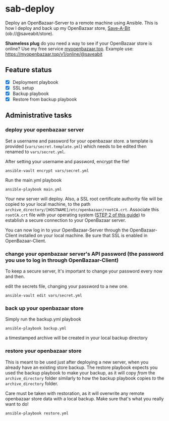 # sab-deploy


Deploy an OpenBazaar-Server to a remote machine using Ansible. This is how I deploy and back up my OpenBazaar store, [Save-A-Bit](ob://@saveabit/store) (ob://@saveabit/store).

**Shameless plug** do you need a way to see if your OpenBazaar store is online? Use my free service [myopenbazaar.top](https://myopenbazaar.top/). Example use: https://myopenbazaar.top/v1/online/@saveabit

## Feature status

* [x] Deployment playbook
* [x] SSL setup
* [x] Backup playbook
* [x] Restore from backup playbook

## Administrative tasks

### deploy your openbazaar server

Set a username and password for your openbazaar store. a template is provided (`vars/secret.template.yml`) which needs to be edited then renamed to `vars/secret.yml`.

After setting your username and password, encrypt the file!

    ansible-vault encrypt vars/secret.yml

Run the main.yml playbook

    ansible-playbook main.yml

Your new server will deploy. Also, a SSL root certificate authority file will be copied to your local machine, to the path `archive_directory/[HOSTNAME]/etc/openbazaar/rootCA.crt`. Associate this `rootCA.crt` file with your operating system ([STEP 2 of this guide](https://slack-files.com/T02FPGBKB-F0XK9ND2Q-fc5e6500a3)) to establish a secure connection to your OpenBazaar server.

You can now log in to your OpenBazaar-Server through the OpenBazaar-Client installed on your local machine. Be sure that SSL is enabled in OpenBazaar-Client.

### change your openbazaar server's API password (the password you use to log in through OpenBazaar-Client)

To keep a secure server, It's important to change your password every now and then.

edit the secrets file, changing your password to a new one.

    ansible-vault edit vars/secret.yml


### back up your openbazaar store

Simply run the backup.yml playbook

    ansible-playbook backup.yml

a timestamped archive will be created in your local backup directory


### restore your openbazaar store

This is meant to be used just after deploying a new server, when you already have an existing store backup. The restore playbook expects you used the backup playbook to make your backup, as it will copy *from* the `archive_directory` folder similarly to how the backup playbook copies *to* the `archive_directory` folder.

Care must be taken with restoration, as it will overwrite any remote openbazaar store data with a local backup. Make sure that's what you really want to do!

    ansible-playbook restore.yml
